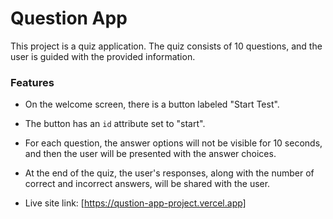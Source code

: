 # Question App

This project is a quiz application. The quiz consists of 10 questions, and the user is guided with the provided information.

### Features

- On the welcome screen, there is a button labeled "Start Test".
- The button has an `id` attribute set to "start".
- For each question, the answer options will not be visible for 10 seconds, and then the user will be presented with the answer choices.
- At the end of the quiz, the user's responses, along with the number of correct and incorrect answers, will be shared with the user.

- Live site link: [https://qustion-app-project.vercel.app]



